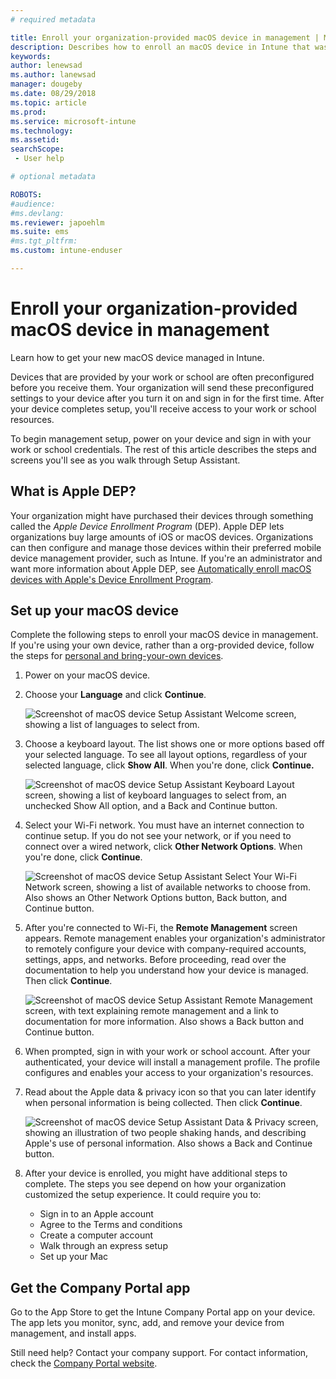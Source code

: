 ```yaml
---
# required metadata

title: Enroll your organization-provided macOS device in management | Microsoft Docs
description: Describes how to enroll an macOS device in Intune that was purchased and provided by your organization.
keywords:
author: lenewsad
ms.author: lanewsad
manager: dougeby
ms.date: 08/29/2018
ms.topic: article
ms.prod:
ms.service: microsoft-intune
ms.technology:
ms.assetid: 
searchScope:
 - User help

# optional metadata

ROBOTS:  
#audience:
#ms.devlang:
ms.reviewer: japoehlm
ms.suite: ems
#ms.tgt_pltfrm:
ms.custom: intune-enduser

---  
```


# Enroll your organization-provided macOS device in management

Learn how to get your new macOS device managed in Intune.  

Devices that are provided by your work or school are often preconfigured before you receive them. Your organization will send these preconfigured settings to your device after you turn it on and sign in for the first time. After your device completes setup, you'll receive access to your work or school resources. 

To begin management setup, power on your device and sign in with your work or school credentials. The rest of this article describes the steps and screens you'll see as you walk through Setup Assistant.   

## What is Apple DEP?
Your organization might have purchased their devices through something called the *Apple Device Enrollment Program* (DEP). Apple DEP lets organizations buy large amounts of iOS or macOS devices. Organizations can then configure and manage those devices within their preferred mobile device management provider, such as Intune. If you're an administrator and want more information about Apple DEP, see [Automatically enroll macOS devices with Apple's Device Enrollment Program](https://docs.microsoft.com/intune/device-enrollment-program-enroll-macos).  

## Set up your macOS device  
Complete the following steps to enroll your macOS device in management. If you're using your own device, rather than a org-provided device, follow the steps for [personal and bring-your-own devices](enroll-your-device-in-intune-macos-cp.md).  

1. Power on your macOS device. 
2. Choose your **Language** and click **Continue**.  

   ![Screenshot of macOS device Setup Assistant Welcome screen, showing a list of languages to select from.](./media/macos-dep-welcome-1808.png)   
3. Choose a keyboard layout. The list shows one or more options based off your selected language. To see all layout options, regardless of your selected language, click **Show All**. When you're done, click **Continue.**  

   ![Screenshot of macOS device Setup Assistant Keyboard Layout screen, showing a list of keyboard languages to select from, an unchecked Show All option, and a Back and Continue button.](./media/macos-dep-keyboard-1808.png)  
4. Select your Wi-Fi network. You must have an internet connection to continue setup. If you do not see your network, or if you need to connect over a wired network, click **Other Network Options**. When you're done, click **Continue**.  

   ![Screenshot of macOS device Setup Assistant Select Your Wi-Fi Network screen, showing a list of available networks to choose from. Also shows an Other Network Options button, Back button, and Continue button.](./media/macos-dep-wifi-1808.png)  
5. After you're connected to Wi-Fi, the **Remote Management** screen appears. Remote management enables your organization's administrator to remotely configure your device with company-required accounts, settings, apps, and networks. Before proceeding, read over the documentation to help you understand how your device is managed. Then click **Continue**.  

   ![Screenshot of macOS device Setup Assistant Remote Management screen, with text explaining remote management and a link to documentation for more information. Also shows a Back button and Continue button.](./media/macos-dep-remote-management-1-1808.png)  
6. When prompted, sign in with your work or school account. After your authenticated, your device will install a management profile. The profile configures and enables your access to your organization's resources.  
7. Read about the Apple data & privacy icon so that you can later identify when personal information is being collected. Then click **Continue**.  

   ![Screenshot of macOS device Setup Assistant Data & Privacy screen, showing an illustration of two people shaking hands, and describing Apple's use of personal information. Also shows a Back and Continue button.](./media/macos-dep-apple-data-privacy-1808.png)  
8. After your device is enrolled, you might have additional steps to complete. The steps you see depend on how your organization customized the setup experience. It could require you to:
    * Sign in to an Apple account
    * Agree to the Terms and conditions
    * Create a computer account
    * Walk through an express setup
    * Set up your Mac  
## Get the Company Portal app      
Go to the App Store to get the Intune Company Portal app on your device. The app lets you monitor, sync, add, and remove your device from management, and install apps.

Still need help? Contact your company support. For contact information, check the [Company Portal website](https://go.microsoft.com/fwlink/?linkid=2010980).
